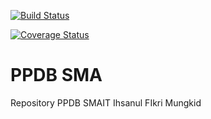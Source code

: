[![Build Status](https://travis-ci.org/s4if/ppdb-sma.svg?branch=master)](https://travis-ci.org/s4if/ppdb-sma)

[![Coverage Status](https://coveralls.io/repos/s4if/ppdb-sma/badge.svg?branch=master&service=github)](https://coveralls.io/github/s4if/ppdb-sma?branch=master)

PPDB SMA
=======

Repository PPDB SMAIT Ihsanul FIkri Mungkid
